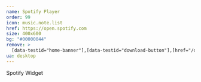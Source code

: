 ```yaml
---
name: Spotify Player
order: 99
icon: music.note.list
href: https://open.spotify.com
size: 400x600
bg: "#00000044"
remove: >
  [data-testid="home-banner"],[data-testid="download-button"],[href="/download"],[href="/search/recent"],[href="/search"]+a
ua: desktop
---
```


Spotify Widget


